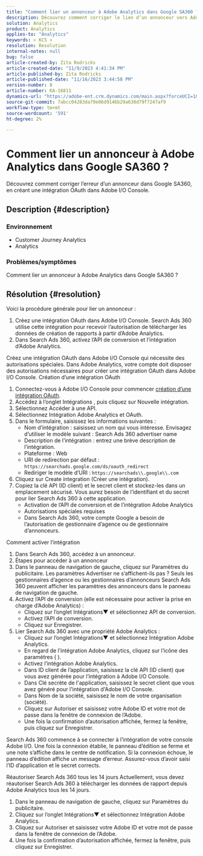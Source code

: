 ```yaml
---
title: "Comment lier un annonceur à Adobe Analytics dans Google SA360 ?"
description: Découvrez comment corriger le lien d’un annonceur vers Adobe Analytics.
solution: Analytics
product: Analytics
applies-to: "Analytics"
keywords: « KCS »
resolution: Resolution
internal-notes: null
bug: false
article-created-by: Zita Rodricks
article-created-date: "11/9/2023 4:41:34 PM"
article-published-by: Zita Rodricks
article-published-date: "11/16/2023 3:44:58 PM"
version-number: 8
article-number: KA-16811
dynamics-url: "https://adobe-ent.crm.dynamics.com/main.aspx?forceUCI=1&pagetype=entityrecord&etn=knowledgearticle&id=4b21d7d5-1e7f-ee11-8179-6045bd006b3d"
source-git-commit: 7abcc04283da79e06d9146b29a638d79f7247af9
workflow-type: tm+mt
source-wordcount: '591'
ht-degree: 2%

---
```


# Comment lier un annonceur à Adobe Analytics dans Google SA360 ?


Découvrez comment corriger l’erreur d’un annonceur dans Google SA360, en créant une intégration OAuth dans Adobe I/O Console.

## Description {#description}


### <b>Environnement</b>

- Customer Journey Analytics
- Analytics




### <b>Problèmes/symptômes</b>

Comment lier un annonceur à Adobe Analytics dans Google SA360 ?


## Résolution {#resolution}


Voici la procédure générale pour lier un annonceur :

1. Créez une intégration OAuth dans Adobe I/O Console. Search Ads 360 utilise cette intégration pour recevoir l’autorisation de télécharger les données de création de rapports à partir d’Adobe Analytics.
2. Dans Search Ads 360, activez l’API de conversion et l’intégration d’Adobe Analytics.


Créez une intégration OAuth dans Adobe I/O Console qui nécessite des autorisations spéciales. Dans Adobe Analytics, votre compte doit disposer des autorisations nécessaires pour créer une intégration OAuth dans Adobe I/O Console. Création d’une intégration OAuth

1. Connectez-vous à Adobe I/O Console pour commencer [création d’une intégration OAuth](https://developer.adobe.com/developer-console/docs/guides/#!AdobeDocs/adobeio-auth/master/AuthenticationOverview/OAuthIntegration.md).
2. Accédez à l’onglet Intégrations , puis cliquez sur Nouvelle intégration.
3. Sélectionnez Accéder à une API.
4. Sélectionnez Intégration Adobe Analytics et OAuth.
5. Dans le formulaire, saisissez les informations suivantes :
   - Nom d’intégration : saisissez un nom qui vous intéresse. Envisagez d’utiliser le modèle suivant : Search Ads 360 advertiser name
   - Description de l’intégration : entrez une brève description de l’intégration.
   - Plateforme : Web
   - URI de redirection par défaut : `https://searchads.google.com/ds/oauth_redirect`
   - Rediriger le modèle d’URI : `https://searchads\\.google\\.com`
6. Cliquez sur Create integration (Créer une intégration).
7. Copiez la clé API (ID client) et le secret client et stockez-les dans un emplacement sécurisé. Vous aurez besoin de l’identifiant et du secret pour lier Search Ads 360 à cette application.
   - Activation de l’API de conversion et de l’intégration Adobe Analytics
   - Autorisations spéciales requises
   - Dans Search Ads 360, votre compte Google a besoin de l’autorisation de gestionnaire d’agence ou de gestionnaire d’annonceurs.


Comment activer l’intégration

1. Dans Search Ads 360, accédez à un annonceur.
2. Étapes pour accéder à un annonceur
3. Dans le panneau de navigation de gauche, cliquez sur Paramètres du publicitaire.    Les paramètres Advertiser ne s’affichent-ils pas ? Seuls les gestionnaires d’agence ou les gestionnaires d’annonceurs Search Ads 360 peuvent afficher les paramètres des annonceurs dans le panneau de navigation de gauche.
4. Activez l’API de conversion (elle est nécessaire pour activer la prise en charge d’Adobe Analytics) :
   - Cliquez sur l’onglet Intégrations▼ et sélectionnez API de conversion.
   - Activez l’API de conversion.
   - Cliquez sur Enregistrer.
5. Lier Search Ads 360 avec une propriété Adobe Analytics :
   - Cliquez sur l’onglet Intégrations▼ et sélectionnez Intégration Adobe Analytics.
   - En regard de l’intégration Adobe Analytics, cliquez sur l’icône des paramètres ( ).
   - Activez l’intégration Adobe Analytics.
   - Dans ID client de l’application, saisissez la clé API (ID client) que vous avez générée pour l’intégration à Adobe I/O Console.
   - Dans Clé secrète de l&#39;application, saisissez le secret client que vous avez généré pour l&#39;intégration d&#39;Adobe I/O Console.
   - Dans Nom de la société, saisissez le nom de votre organisation (société).
   - Cliquez sur Autoriser et saisissez votre Adobe ID et votre mot de passe dans la fenêtre de connexion de l’Adobe.
   - Une fois la confirmation d’autorisation affichée, fermez la fenêtre, puis cliquez sur Enregistrer.


Search Ads 360 commence à se connecter à l’intégration de votre console Adobe I/O. Une fois la connexion établie, le panneau d’édition se ferme et une note s’affiche dans le centre de notification. Si la connexion échoue, le panneau d’édition affiche un message d’erreur. Assurez-vous d’avoir saisi l’ID d’application et le secret corrects.

Réautoriser Search Ads 360 tous les 14 jours Actuellement, vous devez réautoriser Search Ads 360 à télécharger les données de rapport depuis Adobe Analytics tous les 14 jours.

1. Dans le panneau de navigation de gauche, cliquez sur Paramètres du publicitaire.
2. Cliquez sur l’onglet Intégrations▼ et sélectionnez Intégration Adobe Analytics.
3. Cliquez sur Autoriser et saisissez votre Adobe ID et votre mot de passe dans la fenêtre de connexion de l’Adobe.
4. Une fois la confirmation d’autorisation affichée, fermez la fenêtre, puis cliquez sur Enregistrer.


